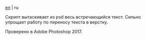 [en](https://github.com/ncer/photoshop-scripts/blob/master/README.md) | ru

Скрипт вытаскивает из psd весь встречающийся текст. Сильно упрощает работу по переносу текста в верстку.

Проверено в Adobe Photoshop 2017.
